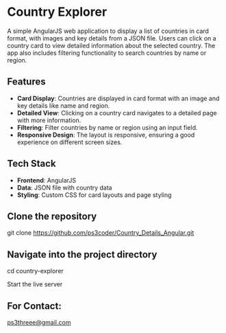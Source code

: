 # Country Explorer

A simple AngularJS web application to display a list of countries in card format, with images and key details from a JSON file. Users can click on a country card to view detailed information about the selected country. The app also includes filtering functionality to search countries by name or region.

## Features

- **Card Display**: Countries are displayed in card format with an image and key details like name and region.
- **Detailed View**: Clicking on a country card navigates to a detailed page with more information.
- **Filtering**: Filter countries by name or region using an input field.
- **Responsive Design**: The layout is responsive, ensuring a good experience on different screen sizes.

## Tech Stack

- **Frontend**: AngularJS
- **Data**: JSON file with country data
- **Styling**: Custom CSS for card layouts and page styling

## Clone the repository
git clone https://github.com/ps3coder/Country_Details_Angular.git

## Navigate into the project directory
cd country-explorer

Start the live server 



## For Contact:
ps3threee@gmail.com
